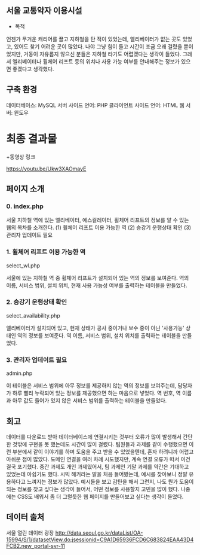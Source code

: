 ## 서울 교통약자 이용시설

  + 목적
  
  언젠가 무거운 캐리어를 끌고 지하철을 탄 적이 있었는데, 엘리베이터가 없는 곳도 있었고, 있어도 찾기 어려운 곳이 많았다. 
  나야 그냥 힘이 들고 시간이 조금 오래 걸렸을 뿐이었지만, 거동이 자유롭지 않으신 분들은 지하철 타기도 어렵겠다는 생각이 들었다.
  그래서 엘리베이터나 휠체어 리프트 등의 위치나 사용 가능 여부를 안내해주는 정보가 있으면 좋겠다고 생각했다.
  

## 구축 환경

데이터베이스: MySQL
서버 사이드 언어: PHP
클라이언트 사이드 언어: HTML
웹 서버: 윈도우


# 최종 결과물

  +동영상 링크
  
  https://youtu.be/Ukw3XAOmayE
  
  
## 페이지 소개

### 0. index.php

서울 지하철 역에 있는 엘리베이터, 에스컬레이터, 휠체어 리프트의 정보를 알 수 있는 웹의 목차를 소개한다.
(1) 휠체어 리프트 이용 가능한 역
(2) 승강기 운행상태 확인
(3) 관리자 업데이트 필요


### 1. 휠체어 리프트 이용 가능한 역
select_wl.php

서울에 있는 지하철 역 중 휠체어 리프트가 설치되어 있는 역의 정보를 보여준다. 
역의 이름, 서비스 범위, 설치 위치, 현재 사용 가능성 여부를 출력하는 테이블을 만들었다.


### 2. 승강기 운행상태 확인
select_availability.php

엘리베이터가 설치되어 있고, 현재 상태가 공사 중이거나 보수 중이 아닌 '사용가능' 상태인 역의 정보를 보여준다.
역 이름, 서비스 범위, 설치 위치를 출력하는 테이블을 만들었다.


### 3. 관리자 업데이트 필요
admin.php

이 테이블은 서비스 범위에 아무 정보를 제공하지 않는 역의 정보를 보여주는데, 담당자가 하루 빨리 누락되어 있는 정보를 제공했으면 하는 마음으로 넣었다.
역 번호, 역 이름과 아무 값도 들어가 있지 않은 서비스 범위를 출력하는 테이블을 만들었다.


## 회고

데이터를 다운로드 받아 데이터베이스에 연결시키는 것부터 오류가 많이 발생해서 간단한 것밖에 구현을 못 했는데도 시간이 많이 걸렸다.
팀원들과 과제를 같이 수행했으면 이런 부분에서 같이 이야기를 하며 도움을 주고 받을 수 있었을텐데, 혼자 하려니까 어렵고 아쉬운 점이 많았다.
도메인 연결을 여러 차례 시도했지만, 계속 연결 오류가 떠서 이건 결국 포기했다.
중간 과제도 개인 과제였어서, 팀 과제인 기말 과제를 약간은 기대하고 있었는데 아쉽기도 했다.
시빅 해커라는 말을 처음 들어봤는데, 예시를 찾아보니 정말 유용하다고 느껴지는 정보가 많았다.
예시들을 보고 감탄을 해서 그런지, 나도 뭔가 도움이 되는 정보를 찾고 싶다는 생각이 들어서, 어떤 정보를 사용할지 고민을 많이 했다.
나중에는 CSS도 배워서 좀 더 그럴듯한 웹 페이지를 만들어보고 싶다는 생각이 들었다.


## 데이터 출처

서울 열린 데이터 광장
http://data.seoul.go.kr/dataList/OA-15994/S/1/datasetView.do;jsessionid=C9A1D65936FCD6C683824EAA43D4FCB2.new_portal-svr-11
